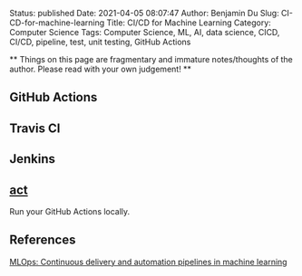 Status: published
Date: 2021-04-05 08:07:47
Author: Benjamin Du
Slug: CI-CD-for-machine-learning
Title: CI/CD for Machine Learning
Category: Computer Science
Tags: Computer Science, ML, AI, data science, CICD, CI/CD, pipeline, test, unit testing, GitHub Actions

**
Things on this page are fragmentary and immature notes/thoughts of the author.
Please read with your own judgement!
**

## GitHub Actions

## Travis CI 

## Jenkins

## [act](https://github.com/nektos/act)

Run your GitHub Actions locally.

## References

[MLOps: Continuous delivery and automation pipelines in machine learning](https://cloud.google.com/solutions/machine-learning/mlops-continuous-delivery-and-automation-pipelines-in-machine-learning)